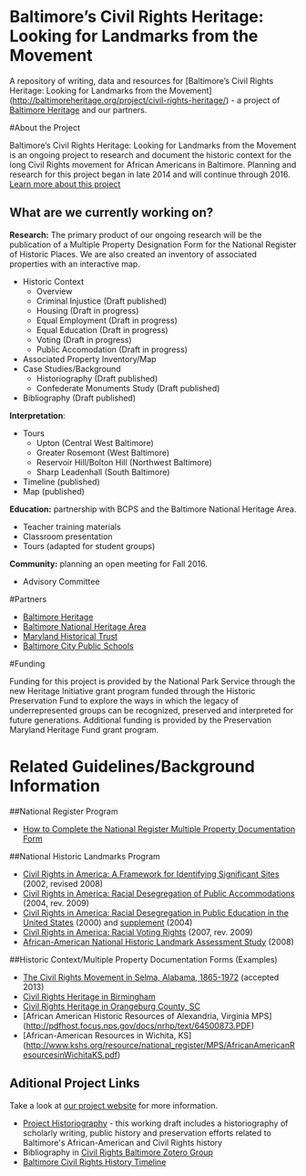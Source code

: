 # Baltimore’s Civil Rights Heritage: Looking for Landmarks from the Movement

A repository of writing, data and resources for [Baltimore’s Civil Rights Heritage: Looking for Landmarks from the Movement] (http://baltimoreheritage.org/project/civil-rights-heritage/) - a project of [Baltimore Heritage](http://baltimoreheritage.org/) and our partners.

#About the Project

Baltimore’s Civil Rights Heritage: Looking for Landmarks from the Movement is an ongoing project to research and document the historic context for the long Civil Rights movement for African Americans in Baltimore. Planning and research for this project began in late 2014 and will continue through 2016. [Learn more about this project](https://baltimoreheritage.github.io/civil-rights-heritage/about/)

## What are we currently working on?

**Research:** The primary product of our ongoing research will be the publication of a Multiple Property Designation Form for the National Register of Historic Places. We are also created an inventory of associated properties with an interactive map.

- Historic Context
  - Overview
  - Criminal Injustice (Draft published)
  - Housing (Draft in progress)
  - Equal Employment (Draft in progress)
  - Equal Education (Draft in progress)
  - Voting (Draft in progress)
  - Public Accomodation (Draft in progress)
- Associated Property Inventory/Map
- Case Studies/Background
  - Historiography (Draft published)
  - Confederate Monuments Study (Draft published)
- Bibliography (Draft published)

**Interpretation**:

- Tours
  - Upton (Central West Baltimore)
  - Greater Rosemont (West Baltimore)
  - Reservoir Hill/Bolton Hill (Northwest Baltimore)
  - Sharp Leadenhall (South Baltimore)
- Timeline (published)
- Map (published)

**Education:** partnership with BCPS and the Baltimore National Heritage Area.

- Teacher training materials
- Classroom presentation
- Tours (adapted for student groups)

**Community:** planning an open meeting for Fall 2016.

- Advisory Committee

#Partners

- [Baltimore Heritage](http://baltimoreheritage.org)
- [Baltimore National Heritage Area](http://explorebaltimore.org)
- [Maryland Historical Trust](http://mht.maryland.gov/)
- [Baltimore City Public Schools](http://www.baltimorecityschools.org/)

#Funding

Funding for this project is provided by the National Park Service through the new Heritage Initiative grant program funded through the Historic Preservation Fund to explore the ways in which the legacy of underrepresented groups can be recognized, preserved and interpreted for future generations. Additional funding is provided by the Preservation Maryland Heritage Fund grant program.

# Related Guidelines/Background Information

##National Register Program
* [How to Complete the National Register Multiple Property Documentation Form](http://www.nps.gov/nr/publications/bulletins/nrb16b/)

##National Historic Landmarks Program
* [Civil Rights in America: A Framework for Identifying Significant Sites]( http://www.nps.gov/nhl/learn/themes/CivilRights_Framework.pdf) (2002, revised 2008)
*  [Civil Rights in America: Racial Desegregation of Public Accommodations](http://www.nps.gov/nhl/learn/themes/CivilRights_DesegPublicAccom.pdf) (2004, rev. 2009)
* [Civil Rights in America: Racial Desegregation in Public Education in the United States](http://www.nps.gov/nhl/learn/themes/CivilRights_DesegPublicEd.pdf) (2000) and [supplement](http://www.nps.gov/nhl/learn/themes/CivilRights_DesegPublicEd_Supplement.pdf) (2004)
* [Civil Rights in America: Racial Voting Rights](http://www.nps.gov/nhl/learn/themes/CivilRights_VotingRights.pdf) (2007, rev. 2009)
* [African-American National Historic Landmark Assessment Study](http://www.nps.gov/nhl/learn/specialstudies/AfricanAmerican.pdf) (2008)

##Historic Context/Multiple Property Documentation Forms (Examples)
* [The Civil Rights Movement in Selma, Alabama, 1865-1972](http://www.nps.gov/nr/feature/places/pdfs/64501182.pdf) (accepted 2013)
* [Civil Rights Heritage in Birmingham](http://www.nps.gov/nr/publications/sample_nominations/CivilRightsBirminghamMPS.pdf)
* [Civil Rights Heritage in Orangeburg County, SC](http://www.nationalregister.sc.gov/MPS/MPS028.pdf)
* [African American Historic Resources of Alexandria, Virginia MPS]
(http://pdfhost.focus.nps.gov/docs/nrhp/text/64500873.PDF)
* [African-American Resources in Wichita, KS]
(http://www.kshs.org/resource/national_register/MPS/AfricanAmericanResourcesinWichitaKS.pdf)

## Aditional Project Links

Take a look at [our project website](https://baltimoreheritage.github.io/civil-rights-heritage/) for more information.

* [Project Historiography](https://baltimoreheritage.github.io/civil-rights-heritage/historiography/) - this working draft includes a historiography of scholarly writing, public history and preservation efforts related to Baltimore's African-American and Civil Rights history
* Bibliography in [Civil Rights Baltimore Zotero Group](https://www.zotero.org/groups/civil_rights_history_baltimore)
* [Baltimore Civil Rights History Timeline](http://cdn.knightlab.com/libs/timeline/latest/embed/index.html?source=1t75HcQTpt42j5mOdeFxmGccL3CxWTsAcTMtLy1MNZfQ&font=Arvo-PTSans&maptype=toner&lang=en&height=650)

